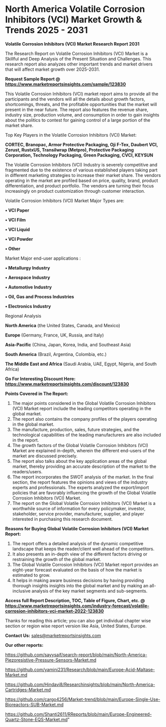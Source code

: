 # North America Volatile Corrosion Inhibitors (VCI) Market Growth & Trends 2025 - 2031

<strong>Volatile Corrosion Inhibitors (VCI) Market Research Report 2031</strong>

The Research Report on Volatile Corrosion Inhibitors (VCI) Market is a Skillful and Deep Analysis of the Present Situation and Challenges. This research report also analyzes other important trends and market drivers that will affect market growth over 2025-2031.

<strong>Request Sample Report @ <a href=https://www.marketreportsinsights.com/sample/123830>https://www.marketreportsinsights.com/sample/123830</a></strong>

This Volatile Corrosion Inhibitors (VCI) market report aims to provide all the participants and the vendors will all the details about growth factors, shortcomings, threats, and the profitable opportunities that the market will present in the near future. The report also features the revenue share, industry size, production volume, and consumption in order to gain insights about the politics to contest for gaining control of a large portion of the market share.

Top Key Players in the Volatile Corrosion Inhibitors (VCI) Market:

<strong>CORTEC, Branopac, Armor Protective Packaging, Oji F-Tex, Daubert VCI, Zerust, RustxUS, Transilwrap (Metpro), Protective Packaging Corporation, Technology Packaging, Green Packaging, CVCI, KEYSUN</strong>

The Volatile Corrosion Inhibitors (VCI) Industry is severely competitive and fragmented due to the existence of various established players taking part in different marketing strategies to increase their market share. The vendors operating in the market are profiled based on price, quality, brand, product differentiation, and product portfolio. The vendors are turning their focus increasingly on product customization through customer interaction.

Volatile Corrosion Inhibitors (VCI) Market Major Types are:

<strong>• VCI Paper

• VCI Film

• VCI Liquid

• VCI Powder

• Other</strong>

Market Major end-user applications :

<strong>• Metallurgy Industry

• Aerospace Industry

• Automotive Industry

• Oil, Gas and Process Industries

• Electronics Industry</strong>

Regional Analysis

</u><strong><b>North America</b></strong> (the United States, Canada, and Mexico)

<strong><b>Europe </b></strong>(Germany, France, UK, Russia, and Italy)

<strong><b>Asia-Pacific</b></strong> (China, Japan, Korea, India, and Southeast Asia)

<strong><b>South America</b></strong> (Brazil, Argentina, Colombia, etc.)

<strong><b>The Middle East and Africa</b></strong> (Saudi Arabia, UAE, Egypt, Nigeria, and South Africa)

<strong>Go For Interesting Discount Here: <a href=https://www.marketreportsinsights.com/discount/123830>https://www.marketreportsinsights.com/discount/123830</a></strong>

<strong>Points Covered in The Report:</strong>
<ol>
  <li>The major points considered in the Global Volatile Corrosion Inhibitors (VCI) Market report include the leading competitors operating in the global market.</li>
  <li>The report also contains the company profiles of the players operating in the global market.</li>
  <li>The manufacture, production, sales, future strategies, and the technological capabilities of the leading manufacturers are also included in the report.</li>
  <li>The growth factors of the Global Volatile Corrosion Inhibitors (VCI) Market are explained in-depth, wherein the different end-users of the market are discussed precisely.</li>
  <li>The report also talks about the key application areas of the global market, thereby providing an accurate description of the market to the readers/users.</li>
  <li>The report incorporates the SWOT analysis of the market. In the final section, the report features the opinions and views of the industry experts and professionals. The experts analyzed the export/import policies that are favorably influencing the growth of the Global Volatile Corrosion Inhibitors (VCI) Market.</li>
  <li>The report on the Global Volatile Corrosion Inhibitors (VCI) Market is a worthwhile source of information for every policymaker, investor, stakeholder, service provider, manufacturer, supplier, and player interested in purchasing this research document.</li>
</ol>
<strong>Reasons for Buying Global Volatile Corrosion Inhibitors (VCI) Market Report:</strong>

<ol>
  <li>The report offers a detailed analysis of the dynamic competitive landscape that keeps the reader/client well ahead of the competitors.</li>
  <li>It also presents an in-depth view of the different factors driving or restraining the growth of the global market.</li>
  <li>The Global Volatile Corrosion Inhibitors (VCI) Market report provides an eight-year forecast evaluated on the basis of how the market is estimated to grow.</li>
  <li>It helps in making aware business decisions by having providing thorough insights insights into the global market and by making an all-inclusive analysis of the key market segments and sub-segments.</li>
</ol>
<strong>Access full Report Description, TOC, Table of Figure, Chart, etc. @ <a href=https://www.marketreportsinsights.com/industry-forecast/volatile-corrosion-inhibitors-vci-market-2022-123830>https://www.marketreportsinsights.com/industry-forecast/volatile-corrosion-inhibitors-vci-market-2022-123830</a></strong>


Thanks for reading this article; you can also get individual chapter wise section or region wise report version like Asia, United States, Europe.

<strong>Contact Us:</strong>
sales@marketreportsinsights.com

<strong>Our other reports:</strong>

<a href=https://github.com/sayysaif/search-report/blob/main/North-America-Piezoresistive-Pressure-Sensors-Market.md>https://github.com/sayysaif/search-report/blob/main/North-America-Piezoresistive-Pressure-Sensors-Market.md</a>

<a href=https://github.com/yamini231/Research/blob/main/Europe-Acid-Maltase-Market.md>https://github.com/yamini231/Research/blob/main/Europe-Acid-Maltase-Market.md</a>

<a href=https://github.com/Hindavi8/Researchinsights/blob/main/North-America-Cartridges-Market.md>https://github.com/Hindavi8/Researchinsights/blob/main/North-America-Cartridges-Market.md</a>

<a href=https://github.com/cargo4256/Market-trend/blob/main/Europe-Single-Use-Bioreactors-SUB-Market.md>https://github.com/cargo4256/Market-trend/blob/main/Europe-Single-Use-Bioreactors-SUB-Market.md</a>

<a href=https://github.com/Shanti2611/RReports/blob/main/Europe-Engineered-Quartz-Stone-EQS-Market.md>https://github.com/Shanti2611/RReports/blob/main/Europe-Engineered-Quartz-Stone-EQS-Market.md</a>"
